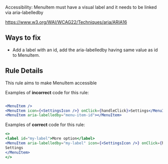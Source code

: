 
<!-- end auto-generated rule header -->

Accessibility: MenuItem must have a visual label and it needs to be linked via aria-labelledby

<https://www.w3.org/WAI/WCAG22/Techniques/aria/ARIA16>

## Ways to fix

-   Add a label with an id, add the aria-labelledby having same value as id to MenuItem.

## Rule Details

This rule aims to make MenuItem accessible

Examples of **incorrect** code for this rule:

```jsx

<MenuItem />
<MenuItem icon={<SettingsIcon />} onClick={handleClick}>Settings</MenuItem>
<MenuItem aria-labelledby="menu-item-id"></MenuItem>
```

Examples of **correct** code for this rule:

```jsx
<>
<label id="my-label">More option</label>
<MenuItem aria-labelledby="my-label" icon={<SettingsIcon />} onClick={handleClick}>
Settings
</MenuItem>
</>
```
